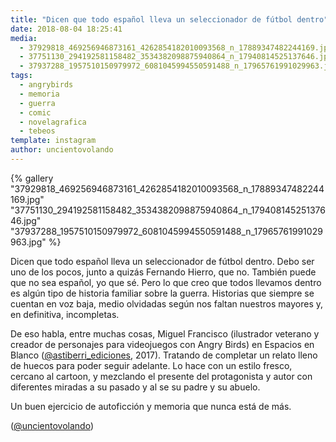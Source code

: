 ```yaml
---
title: "Dicen que todo español lleva un seleccionador de fútbol dentro"
date: 2018-08-04 18:25:41
media: 
  - 37929818_469256946873161_4262854182010093568_n_17889347482244169.jpg
  - 37751130_294192581158482_3534382098875940864_n_17940814525137646.jpg
  - 37937288_1957510150979972_6081045994550591488_n_17965761991029963.jpg
tags: 
  - angrybirds
  - memoria
  - guerra
  - comic
  - novelagrafica
  - tebeos
template: instagram
author: uncientovolando
---
```


{% gallery "37929818_469256946873161_4262854182010093568_n_17889347482244169.jpg" "37751130_294192581158482_3534382098875940864_n_17940814525137646.jpg" "37937288_1957510150979972_6081045994550591488_n_17965761991029963.jpg" %}

Dicen que todo español lleva un seleccionador de fútbol dentro. Debo ser uno de los pocos, junto a quizás Fernando Hierro, que no. También puede que no sea español, yo que sé. Pero lo que creo que todos llevamos dentro es algún tipo de historia familiar sobre la guerra. Historias que siempre se cuentan en voz baja, medio olvidadas según nos faltan nuestros mayores y, en definitiva, incompletas.

De eso habla, entre muchas cosas, Miguel Francisco (ilustrador veterano y creador de personajes para videojuegos con Angry Birds) en Espacios en Blanco ([@astiberri_ediciones](https://instagram.com/astiberri_ediciones), 2017). Tratando de completar un relato lleno de huecos para poder seguir adelante. Lo hace con un estilo fresco, cercano al cartoon, y mezclando el presente del protagonista y autor con diferentes miradas a su pasado y al se su padre y su abuelo.

Un buen ejercicio de autoficción y memoria que nunca está de más.

([@uncientovolando](https://instagram.com/uncientovolando))
